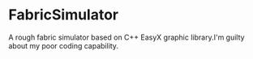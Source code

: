 # FabricSimulator
A rough fabric simulator based on C++ EasyX graphic library.I'm guilty about my poor coding capability.
